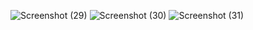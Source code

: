 
![Screenshot (29)](https://github.com/Nshravankumar4/login-page/assets/93977456/1b7a64cc-09dc-4495-85e8-cba416639112)
![Screenshot (30)](https://github.com/Nshravankumar4/login-page/assets/93977456/0c3d399e-915c-4426-90ba-fdcd57f32e6c)
![Screenshot (31)](https://github.com/Nshravankumar4/login-page/assets/93977456/b847b4af-e32b-4867-b105-761fbb31b59e)
